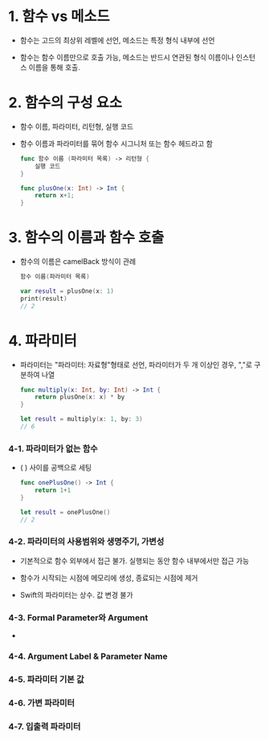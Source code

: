 # 1. 함수 vs 메소드

- 함수는 고드의 최상위 레벨에 선언, 메소드는 특정 형식 내부에 선언

- 함수는 함수 이름만으로 호출 가능, 메소드는 반드시 연관된 형식 이름이나 인스턴스 이름을 통해 호출.

  

# 2. 함수의 구성 요소

- 함수 이름, 파라미터, 리턴형, 실행 코드

- 함수 이름과 파라미터를 묶어 함수 시그니처 또는 함수 헤드라고 함

  ```swift
  func 함수 이름 (파라미터 목록) -> 리턴형 {
      실행 코드
  }
  ```

  ```swift
  func plusOne(x: Int) -> Int {
      return x+1;
  }
  ```



# 3. 함수의 이름과 함수 호출

- 함수의 이름은 camelBack 방식이 관례

  ```swift
  함수 이름(파라미터 목록)
  ```

  ```swift
  var result = plusOne(x: 1)
  print(result)
  // 2
  ```

  

# 4. 파라미터

- 파라미터는 "파라미터: 자료형"형태로 선언, 파라미터가 두 개 이상인 경우, ","로 구분하여 나열

  ```swift
  func multiply(x: Int, by: Int) -> Int {
      return plusOne(x: x) * by
  }
  
  let result = multiply(x: 1, by: 3)
  // 6
  ```



###  4-1. 파라미터가 없는 함수

- ( ) 사이를 공백으로 세팅

  ```swift
  func onePlusOne() -> Int {
      return 1+1
  }
  
  let result = onePlusOne()
  // 2
  ```

  

###  4-2. 파라미터의 사용범위와 생명주기, 가변성

- 기본적으로 함수 외부에서 접근 불가. 실행되는 동안 함수 내부에서만 접근 가능

- 함수가 시작되는 시점에 메모리에 생성, 종료되는 시점에 제거

- Swift의 파라미터는 상수. 값 변경 불가

  

###  4-3. Formal Parameter와 Argument

- 



###  4-4. Argument Label & Parameter Name





###  4-5. 파라미터 기본 값





###  4-6. 가변 파라미터





###  4-7. 입출력 파라미터









